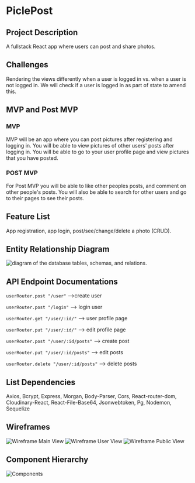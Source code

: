 # PiclePost

## Project Description
A fullstack React app where users can post and share photos.

## Challenges

Rendering the views differently when a user is logged in vs. when a user is not logged in. We will check if a user is logged in as part of state to amend this.

## MVP and Post MVP
### MVP
MVP will be an app where you can post pictures after registering and logging in. You will be able to view pictures of other users' posts after logging in. You will be able to go to your user profile page and view pictures that you have posted.
### POST MVP
For Post MVP you will be able to like other peoples posts, and comment on other people's posts. You will also be able to search for other users and go to their pages to see their posts.

## Feature List
App registration, app login, post/see/change/delete a photo (CRUD).

## Entity Relationship Diagram
![diagram of the database tables, schemas, and relations.](https://trello-attachments.s3.amazonaws.com/5c8be7275751825d0fd18313/781x512/eef31a9b0efd1eb005c47bbc66b12db9/DatabaseERD.jpg)

## API Endpoint Documentations
`userRouter.post "/user"`  -->create user

`userRouter.post "/login"` --> login user

`userRouter.get "/user/:id/"` --> user profile page

`userRouter.put "/user/:id/"` --> edit profile page

`userRouter.post "/user/:id/posts"` --> create post

`userRouter.put "/user/:id/posts"` --> edit posts

`userRouter.delete "/user/:id/posts"` --> delete posts

## List Dependencies
Axios, Bcrypt, Express, Morgan, Body-Parser, Cors, React-router-dom, Cloudinary-React, React-File-Base64, Jsonwebtoken, Pg, Nodemon, Sequelize

## Wireframes
![Wireframe Main View](https://trello-attachments.s3.amazonaws.com/5c8be5981231c1271f26bc10/5c8be7487788656e2020932e/5c88de08d90376e20eebd526d9abac48/IMG_20190316_150426.jpg)
![Wireframe User View](https://trello-attachments.s3.amazonaws.com/5c8be5981231c1271f26bc10/5c8be7487788656e2020932e/4baeee51e1ab99b32baf87718ad1377f/IMG_20190316_151002.jpg)
![Wireframe Public View](https://trello-attachments.s3.amazonaws.com/5c8be5981231c1271f26bc10/5c8be7487788656e2020932e/0a79c57c7b7d85be37c520380037149c/IMG_20190316_151428.jpg)

## Component Hierarchy

![Components](https://trello-attachments.s3.amazonaws.com/5c8be5981231c1271f26bc10/5c8eb50a8768ee6416e5cecc/5d3379f9724c2c065a503aa52c1b45f7/IMG_20190316_144600.jpg)
